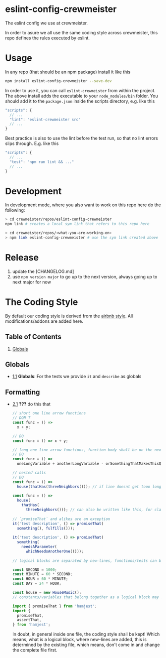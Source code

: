 # eslint-config-crewmeister
The eslint config we use at crewmeister.

In order to asure we all use the same coding style across crewmeister,
this repo defines the rules executed by eslint.

# Usage

In any repo (that should be an npm package) install it like this
```bash
npm install eslint-config-crewmeister --save-dev
```
In order to use it, you can call `eslint-crewmeister` from within the project.
The above install adds the executable to your `node_modules/bin` folder.
You should add it to the `package.json` inside the scripts directory, e.g. like this
```js
"scripts": {
  // ...
  "lint": "eslint-crewmeister src"
  // ...
}
```
Best practice is also to use the lint before the test run, so that no
lint errors slips through. E.g. like this
```js
"scripts": {
  // ...
  "test": "npm run lint && ..."
  // ...
}
```

# Development

In development mode, where you also want to work on this repo here
do the following:
```bash
> cd crewmeister/repos/eslint-config-crewmeister
npm link # creates a local sym link that refers to this repo here

> cd crewmeister/repos/<what-you-are-working-on>
> npm link eslint-config-crewmeister # use the sym link created above
```

# Release

1) update the [CHANGELOG.md]
1) use `npm version major` to go up to the next version, always going up to next major for now

# The Coding Style

By default our coding style is derived from the [airbnb style].
All modifications/addons are added here.

## Table of Contents

  1. [Globals](#globals)

## Globals

- [1.1](#1.1) <a name='1.1'></a> **Globals**: For the tests we provide `it` and `describe` as globals

## Formatting

  <a name="formatting-???"></a><a name="2.1"></a>
  - [2.1](#formatting-???) **???** do this that

    ```javascript
    // short one line arrow functions
    // DON'T
    const func = () =>
      x + y;
    
    // DO
    const func = () => x + y;
    
    // long one line arrow functions, function body shall be on the next line, including ";"
    // DO
    const func = () =>
      oneLongVariable + anotherLongVariable - orSomethingThatMakesThisQuiteLong;
    
    // nested calls
    // DO
    const func = () =>
      house(thatHas(threeNeighbors())); // if line doesnt get tooo long
      
    const func = () =>
      house(
        thatHas(
          threeNeighbors())); // can also be written like this, for clarity
      
    // `promiseThat` and alikes are an exception  
    it('test description', () => promiseThat(
      something(), fulfills()));  
      
    it('test description', () => promiseThat(
      something(
        needsAParameter(
          whichNeedsAnotherOne())));  
          
    // logical blocks are separated by new-lines, functions/tests can be separated as above, 
    
    const SECOND = 1000;
    const MINUTE = 60 * SECOND;
    const HOUR = 60 * MINUTE;
    const DAY = 24 * HOUR;
    
    const house = new HouseMusic();
    // constants/variables that belong together as a logical block may be written without new-lines in between
    
    import { promiseThat } from 'hamjest';
    import {
      promiseThat,
      assertThat,
    } from 'hamjest';
    ```

    In doubt, in general inside one file, the coding style shall be kept!
    Which means, what is a logical block, where new-lines are added,
    this is determined by the existing file, which means, don't come in and
    change the complete file first.

[airbnb style]: https://github.com/airbnb/javascript#table-of-contents
